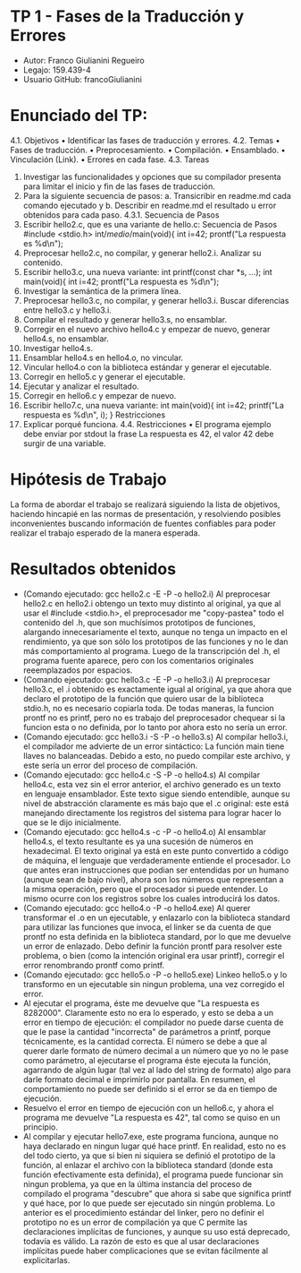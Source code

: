 # TP 1 - Fases de la Traducción y Errores
- Autor: Franco Giulianini Regueiro
- Legajo: 159.439-4
- Usuario GitHub: francoGiulianini
# Enunciado del TP:
4.1. Objetivos
• Identificar las fases de traducción y errores.
4.2. Temas
• Fases de traducción.
• Preprocesamiento.
• Compilación.
• Ensamblado.
• Vinculación (Link).
• Errores en cada fase.
4.3. Tareas
1. Investigar las funcionalidades y opciones que su compilador presenta para
limitar el inicio y fin de las fases de traducción.
2. Para la siguiente secuencia de pasos:
a. Transicribir en readme.md cada comando ejecutado y
b. Describir en readme.md el resultado u error obtenidos para cada paso.
4.3.1. Secuencia de Pasos
1. Escribir hello2.c, que es una variante de hello.c:
Secuencia de Pasos
#include <stdio.h>
int/*medio*/main(void){
int i=42;
prontf("La respuesta es %d\n");
2. Preprocesar hello2.c, no compilar, y generar hello2.i. Analizar su
contenido.
3. Escribir hello3.c, una nueva variante:
int printf(const char *s, ...);
int main(void){
int i=42;
prontf("La respuesta es %d\n");
4. Investigar la semántica de la primera línea.
5. Preprocesar hello3.c, no compilar, y generar hello3.i. Buscar diferencias
entre hello3.c y hello3.i.
6. Compilar el resultado y generar hello3.s, no ensamblar.
7. Corregir en el nuevo archivo hello4.c y empezar de nuevo, generar
hello4.s, no ensamblar.
8. Investigar hello4.s.
9. Ensamblar hello4.s en hello4.o, no vincular.
10. Vincular hello4.o con la biblioteca estándar y generar el ejecutable.
11. Corregir en hello5.c y generar el ejecutable.
12. Ejecutar y analizar el resultado.
13. Corregir en hello6.c y empezar de nuevo.
14. Escribir hello7.c, una nueva variante:
int main(void){
int i=42;
printf("La respuesta es %d\n", i);
}
Restricciones
15. Explicar porqué funciona.
4.4. Restricciones
• El programa ejemplo debe enviar por stdout la frase La respuesta es 42, el
valor 42 debe surgir de una variable.
# Hipótesis de Trabajo
La forma de abordar el trabajo se realizará siguiendo la lista de objetivos, haciendo hincapié en las normas de presentación, y resolviendo posibles inconvenientes buscando información de fuentes confiables para poder realizar el trabajo esperado de la manera esperada.
# Resultados obtenidos
- (Comando ejecutado: gcc hello2.c -E -P -o hello2.i) Al preprocesar hello2.c en hello2.i obtengo un texto muy distinto al original, ya que al usar el #include <stdio.h>, el preprocesador me "copy-pastea" todo el contenido del .h, que son muchísimos prototipos de funciones, alargando innecesariamente el texto, aunque no tenga un impacto en el rendimiento, ya que son sólo los prototipos de las funciones y no le dan más comportamiento al programa. Luego de la transcripción del .h, el programa fuente aparece, pero con los comentarios originales reeemplazados por espacios.
- (Comando ejecutado: gcc hello3.c -E -P -o hello3.i) Al preprocesar hello3.c, el .i obtenido es exactamente igual al original, ya que ahora que declaro el prototipo de la función que quiero usar de la biblioteca stdio.h, no es necesario copiarla toda. De todas maneras, la funcion prontf no es printf, pero no es trabajo del preprocesador chequear si la funcion esta o no definida, por lo tanto por ahora esto no sería un error.
- (Comando ejecutado: gcc hello3.i -S -P -o hello3.s) Al compilar hello3.i, el compilador me advierte de un error sintáctico: La función main tiene llaves no balanceadas. Debido a esto, no puedo compilar este archivo, y este sería un error del proceso de compilación.
- (Comando ejecutado: gcc hello4.c -S -P -o hello4.s) Al compilar hello4.c, esta vez sin el error anterior, el archivo generado es un texto en lenguaje ensamblador. Este texto sigue siendo entendible, aunque su nivel de abstracción claramente es más bajo que el .c original: este está manejando directamente los registros del sistema para lograr hacer lo que se le dijo inicialmente.
- (Comando ejecutado: gcc hello4.s -c -P -o hello4.o) Al ensamblar hello4.s, el texto resultante es ya una sucesión de números en hexadecimal. El texto original ya está en este punto convertido a código de máquina, el lenguaje que verdaderamente entiende el procesador. Lo que antes eran instrucciones que podian ser entendidas por un humano (aunque sean de bajo nivel), ahora son los números que representan a la misma operación, pero que el procesador si puede entender. Lo mismo ocurre con los registros sobre los cuales introducirá los datos.
- (Comando ejecutado: gcc hello4.o -P -o hello4.exe) Al querer transformar el .o en un ejecutable, y enlazarlo con la biblioteca standard para utilizar las funciones que invoca, el linker se da cuenta de que prontf no esta definida en la biblioteca standard, por lo que me devuelve un error de enlazado. Debo definir la función prontf para resolver este problema, o bien (como la intención original era usar printf), corregir el error renombrando prontf como printf.
- (Comando ejecutado: gcc hello5.o -P -o hello5.exe) Linkeo hello5.o y lo transformo en un ejecutable sin ningun problema, una vez corregido el error.
- Al ejecutar el programa, éste me devuelve que "La respuesta es 8282000". Claramente esto no era lo esperado, y esto se deba a un error en tiempo de ejecución: el compilador no puede darse cuenta de que le pase la cantidad "incorrecta" de parámetros a printf, porque técnicamente, es la cantidad correcta. El número se debe a que al querer darle formato de número decimal a un número que yo no le pase como parámetro, al ejecutarse el programa éste ejecuta la función, agarrando de algún lugar (tal vez al lado del string de formato) algo para darle formato decimal e imprimirlo por pantalla. En resumen, el comportamiento no puede ser definido si el error se da en tiempo de ejecución.
- Resuelvo el error en tiempo de ejecución con un hello6.c, y ahora el programa me devuelve "La respuesta es 42", tal como se quiso en un principio.
- Al compilar y ejecutar hello7.exe, este programa funciona, aunque no haya declarado en ningun lugar qué hace printf. En realidad, esto no es del todo cierto, ya que si bien ni siquiera se definió el prototipo de la función, al enlazar el archivo con la biblioteca standard (donde esta función efectivamente esta definida), el programa puede funcionar sin ningun problema, ya que en la última instancia del proceso de compilado el programa "descubre" que ahora si sabe que significa printf y qué hace, por lo que puede ser ejecutado sin ningún problema.
Lo anterior es el procedimiento estándar del linker, pero no definir el prototipo no es un error de compilación ya que C permite las declaraciones implícitas de funciones, y aunque su uso está deprecado, todavía es válido. La razón de esto es que al usar declaraciones implícitas puede haber complicaciones que se evitan fácilmente al explicitarlas.